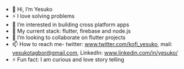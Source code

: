 - 👋 Hi, I’m Yesuko
- ⚡ I love solving problems
- 👀 I’m interested in building cross platform apps
- 🌱 My current stack: flutter, firebase and node.js
- 💞️ I’m looking to collaborate on flutter projects
- 📫 How to reach me- twitter: www.twitter.com/kofi_yesuko, mail: yesukotagbor@gmail.com, LinkedIn: www.linkedin.com/in/yesuko/
- ⚡ Fun fact: I am curious and love story telling
